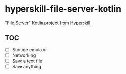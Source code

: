 # hyperskill-file-server-kotlin

"File Server" Kotlin project from [Hyperskill](https://hyperskill.org/)

## TOC

- [ ] Storage emulator
- [ ] Networking
- [ ] Save a text file
- [ ] Save anything
